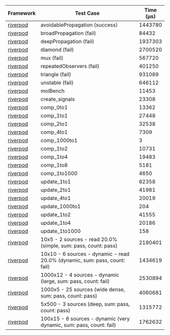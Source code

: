 | Framework | Test Case | Time (μs) |
| --- | --- | --- |
| [riverpod](https://github.com/rrousselGit/riverpod) | avoidablePropagation (success) | 1443780 |
| [riverpod](https://github.com/rrousselGit/riverpod) | broadPropagation (fail) | 84432 |
| [riverpod](https://github.com/rrousselGit/riverpod) | deepPropagation (fail) | 1937303 |
| [riverpod](https://github.com/rrousselGit/riverpod) | diamond (fail) | 2700520 |
| [riverpod](https://github.com/rrousselGit/riverpod) | mux (fail) | 567720 |
| [riverpod](https://github.com/rrousselGit/riverpod) | repeatedObservers (fail) | 401250 |
| [riverpod](https://github.com/rrousselGit/riverpod) | triangle (fail) | 931089 |
| [riverpod](https://github.com/rrousselGit/riverpod) | unstable (fail) | 646112 |
| [riverpod](https://github.com/rrousselGit/riverpod) | molBench | 11453 |
| [riverpod](https://github.com/rrousselGit/riverpod) | create_signals | 23308 |
| [riverpod](https://github.com/rrousselGit/riverpod) | comp_0to1 | 13362 |
| [riverpod](https://github.com/rrousselGit/riverpod) | comp_1to1 | 27448 |
| [riverpod](https://github.com/rrousselGit/riverpod) | comp_2to1 | 32538 |
| [riverpod](https://github.com/rrousselGit/riverpod) | comp_4to1 | 7309 |
| [riverpod](https://github.com/rrousselGit/riverpod) | comp_1000to1 | 3 |
| [riverpod](https://github.com/rrousselGit/riverpod) | comp_1to2 | 10731 |
| [riverpod](https://github.com/rrousselGit/riverpod) | comp_1to4 | 19483 |
| [riverpod](https://github.com/rrousselGit/riverpod) | comp_1to8 | 5181 |
| [riverpod](https://github.com/rrousselGit/riverpod) | comp_1to1000 | 4650 |
| [riverpod](https://github.com/rrousselGit/riverpod) | update_1to1 | 82358 |
| [riverpod](https://github.com/rrousselGit/riverpod) | update_2to1 | 41981 |
| [riverpod](https://github.com/rrousselGit/riverpod) | update_4to1 | 20019 |
| [riverpod](https://github.com/rrousselGit/riverpod) | update_1000to1 | 204 |
| [riverpod](https://github.com/rrousselGit/riverpod) | update_1to2 | 41555 |
| [riverpod](https://github.com/rrousselGit/riverpod) | update_1to4 | 20186 |
| [riverpod](https://github.com/rrousselGit/riverpod) | update_1to1000 | 158 |
| [riverpod](https://github.com/rrousselGit/riverpod) | 10x5 - 2 sources - read 20.0% (simple, sum: pass, count: pass) | 2180401 |
| [riverpod](https://github.com/rrousselGit/riverpod) | 10x10 - 6 sources - dynamic - read 20.0% (dynamic, sum: pass, count: fail) | 1434619 |
| [riverpod](https://github.com/rrousselGit/riverpod) | 1000x12 - 4 sources - dynamic (large, sum: pass, count: fail) | 2530894 |
| [riverpod](https://github.com/rrousselGit/riverpod) | 1000x5 - 25 sources (wide dense, sum: pass, count: pass) | 4060681 |
| [riverpod](https://github.com/rrousselGit/riverpod) | 5x500 - 3 sources (deep, sum: pass, count: pass) | 1315772 |
| [riverpod](https://github.com/rrousselGit/riverpod) | 100x15 - 6 sources - dynamic (very dynamic, sum: pass, count: fail) | 1762632 |
